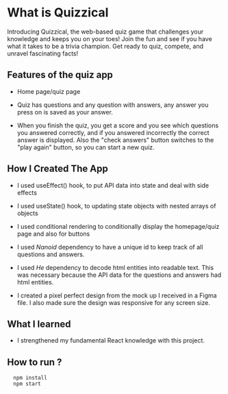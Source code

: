 # What is Quizzical


Introducing Quizzical, the web-based quiz game that challenges your knowledge and keeps you on your toes! Join the fun and see if you have what it takes to be a trivia champion. Get ready to quiz, compete, and unravel fascinating facts! 


## Features of the quiz app


- Home page/quiz page


- Quiz has questions and any question with answers, any answer you press on is saved as your answer.


- When you finish the quiz, you get a score and you see which questions you answered correctly, and if you answered incorrectly the correct answer is displayed. Also the "check answers" button switches to the "play again" button, so you can start a new quiz.



## How I Created The App


- I used useEffect() hook, to put API data into state and deal with side effects


- I used useState() hook, to updating state objects with nested arrays of objects


- I used conditional rendering to conditionally display the homepage/quiz page and also for buttons


- I used *Nanoid* dependency to have a unique id to keep track of all questions and answers.


- I used *He* dependency to decode html entities into readable text. This was necessary because the API data for the questions and answers had html entities. 


- I created a pixel perfect design from the mock up I received in a Figma file. I also made sure the design was responsive for any screen size.




## What I learned


- I strengthened my fundamental React knowledge with this project.



## How to run ?
    

      npm install
      npm start
